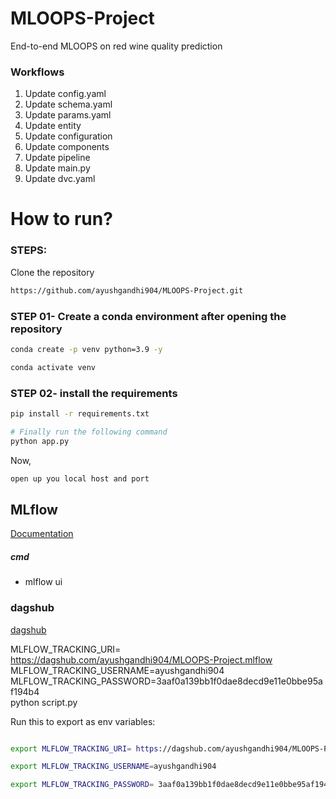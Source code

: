 # MLOOPS-Project
End-to-end MLOOPS on red wine quality prediction

### Workflows

1. Update config.yaml
2. Update schema.yaml
3. Update params.yaml
4. Update entity
5. Update configuration 
6. Update components
7. Update pipeline
8. Update main.py
8. Update dvc.yaml

# How to run?
### STEPS:

Clone the repository

```bash
https://github.com/ayushgandhi904/MLOOPS-Project.git
```
### STEP 01- Create a conda environment after opening the repository

```bash
conda create -p venv python=3.9 -y
```

```bash
conda activate venv
```


### STEP 02- install the requirements
```bash
pip install -r requirements.txt
```


```bash
# Finally run the following command
python app.py
```

Now,
```bash
open up you local host and port
```


## MLflow

[Documentation](https://mlflow.org/docs/latest/index.html)


##### cmd
- mlflow ui

### dagshub
[dagshub](https://dagshub.com/)

MLFLOW_TRACKING_URI= https://dagshub.com/ayushgandhi904/MLOOPS-Project.mlflow \
MLFLOW_TRACKING_USERNAME=ayushgandhi904 \
MLFLOW_TRACKING_PASSWORD=3aaf0a139bb1f0dae8decd9e11e0bbe95af194b4 \
python script.py

Run this to export as env variables:

```bash

export MLFLOW_TRACKING_URI= https://dagshub.com/ayushgandhi904/MLOOPS-Project.mlflow 

export MLFLOW_TRACKING_USERNAME=ayushgandhi904

export MLFLOW_TRACKING_PASSWORD= 3aaf0a139bb1f0dae8decd9e11e0bbe95af194b4

```